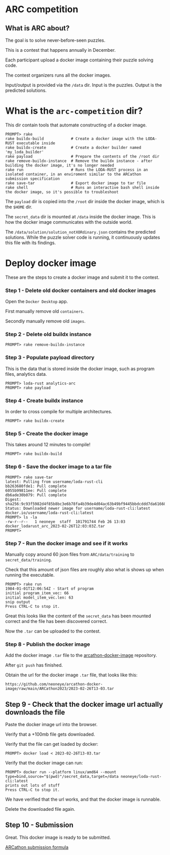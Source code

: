 # ARC competition

## What is ARC about?

The goal is to solve never-before-seen puzzles.

This is a contest that happens annually in December.

Each participant upload a docker image containing their puzzle solving code.

The contest organizers runs all the docker images.

Input/output is provided via the `/data` dir. Input is the puzzles. Output is the predicted solutions.

# What is the `arc-competition` dir?

This dir contain tools that automate constructing of a docker image.

```
PROMPT> rake
rake buildx-build            # Create a docker image with the LODA-RUST executable inside
rake buildx-create           # Create a docker builder named 'my_loda_builder'
rake payload                 # Prepare the contents of the /root dir
rake remove-buildx-instance  # Remove the buildx instance - after building the docker image, it's no longer needed
rake run                     # Runs the LODA-RUST process in an isolated container, in an enviroment similar to the ARCathon submission specification
rake save-tar                # Export docker image to tar file
rake shell                   # Runs an interactive bash shell inside the docker image, so it's possible to troubleshoot
```

The `payload` dir is copied into the `/root` dir inside the docker image, which is the `$HOME` dir.

The `secret_data` dir is mounted at `/data` inside the docker image. This is how the docker image communicates with the outside world.

The `/data/solution/solution_notXORdinary.json` contains the predicted solutions. While the puzzle solver code is running, it continuously updates this file with its findings.

# Deploy docker image

These are the steps to create a docker image and submit it to the contest.

### Step 1 - Delete old docker containers and old docker images

Open the `Docker Desktop` app.

First manually remove old `containers`.

Secondly manually remove old `images`.


### Step 2 - Delete old buildx instance

```
PROMPT> rake remove-buildx-instance
```

### Step 3 - Populate payload directory

This is the data that is stored inside the docker image, such as program files, analytics data.

```
PROMPT> loda-rust analytics-arc
PROMPT> rake payload
```

### Step 4 - Create buildx instance

In order to cross compile for multiple architectures.

```
PROMPT> rake buildx-create
```

### Step 5 - Create the docker image

This takes around 12 minutes to compile!

```
PROMPT> rake buildx-build
```

### Step 6 - Save the docker image to a tar file

```
PROMPT> rake save-tar
latest: Pulling from username/loda-rust-cli
bb263680fde1: Pull complete 
6055b99811ee: Pull complete 
db6ade30b079: Pull complete 
Digest: sha256:9c93f5982d4f85b8bc3e6b78fa4b39de4d04ac63b49bf9445bbdcddd7da61660
Status: Downloaded newer image for username/loda-rust-cli:latest
docker.io/username/loda-rust-cli:latest
PROMPT> ls -la
-rw-r--r--   1 neoneye  staff  101791744 Feb 26 13:03 docker_lodarust_arc_2023-02-26T12:03:03Z.tar
PROMPT>
```

### Step 7 - Run the docker image and see if it works

Manually copy around 60 json files from `ARC/data/training` to `secret_data/training`.

Check that this amount of json files are roughly also what is shows up when running the executable.

```
PROMPT> rake run
1984-01-01T12:06:54Z - Start of program
initial program_item_vec: 66
initial model_item_vec.len: 63
snip output
Press CTRL-C to stop it.
```

Great this looks like the content of the `secret_data` has been mounted correct and the file has been discovered correct.

Now the `.tar` can be uploaded to the contest.

### Step 8 - Publish the docker image

Add the docker image `.tar` file to the [arcathon-docker-image](https://github.com/neoneye/arcathon-docker-image) repository.

After `git push` has finished.

Obtain the url for the docker image `.tar` file, that looks like this:

```
https://github.com/neoneye/arcathon-docker-image/raw/main/ARCathon2023/2023-02-26T13-03.tar
```

## Step 9 - Check that the docker image url actually downloads the file

Paste the docker image url into the browser.

Verify that a +100mb file gets downloaded.

Verify that the file can get loaded by docker:

```
PROMPT> docker load < 2023-02-26T13-03.tar
```

Verify that the docker image can run:

```
PROMPT> docker run --platform linux/amd64 --mount type=bind,source="$(pwd)"/secret_data,target=/data neoneye/loda-rust-cli:latest
prints out lots of stuff
Press CTRL-C to stop it.
```

We have verified that the url works, and that the docker image is runnable.

Delete the downloaded file again.

## Step 10 - Submission

Great. This docker image is ready to be submitted.

[ARCathon submission formula](https://lab42.global/arcathon/submission/)


